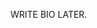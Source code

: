 WRITE BIO LATER.


<!-- Update about.md, blog-preview.md, and portfolio-preview.md (maybe). Most likely just like github? -->